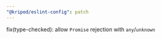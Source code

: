 ```yaml
---
"@kripod/eslint-config": patch
---
```


fix(type-checked): allow `Promise` rejection with `any`/`unknown`
